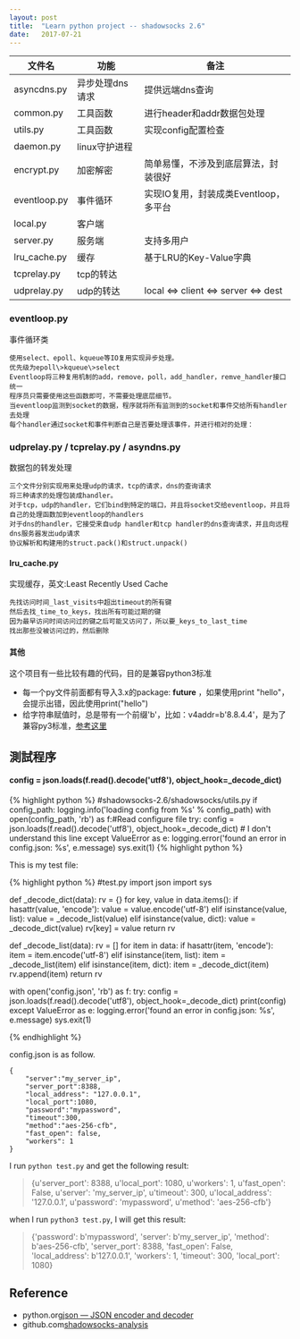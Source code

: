 ```yaml
---
layout: post
title:  "Learn python project -- shadowsocks 2.6"
date:   2017-07-21
---
```



|文件名|功能|备注|
|-----|---|----|
|asyncdns.py|异步处理dns请求|提供远端dns查询|
|common.py|工具函数|进行header和addr数据包处理|
|utils.py|工具函数|实现config配置检查|
|daemon.py|linux守护进程||
|encrypt.py|加密解密|简单易懂，不涉及到底层算法，封装很好|
|eventloop.py|事件循环|实现IO复用，封装成类Eventloop，多平台|
|local.py|客户端||
|server.py|服务端|支持多用户|
|lru_cache.py|缓存|基于LRU的Key-Value字典|
|tcprelay.py|tcp的转达||
|udprelay.py|udp的转达|local <=> client <=> server <=> dest|


### eventloop.py

事件循环类

    使用select、epoll、kqueue等IO复用实现异步处理。
    优先级为epoll\>kqueue\>select
    Eventloop将三种复用机制的add，remove，poll，add_handler，remve_handler接口统一
    程序员只需要使用这些函数即可，不需要处理底层细节。
    当eventloop监测到socket的数据，程序就将所有监测到的socket和事件交给所有handler去处理
    每个handler通过socket和事件判断自己是否要处理该事件，并进行相对的处理：

### udprelay.py / tcprelay.py / asyndns.py

数据包的转发处理

    三个文件分别实现用来处理udp的请求，tcp的请求，dns的查询请求
    将三种请求的处理包装成handler。
    对于tcp，udp的handler，它们bind到特定的端口，并且将socket交给eventloop，并且将自己的处理函数加到eventloop的handlers
    对于dns的handler，它接受来自udp handler和tcp handler的dns查询请求，并且向远程dns服务器发出udp请求
    协议解析和构建用的struct.pack()和struct.unpack()

#### lru_cache.py

实现缓存，英文:Least Recently Used Cache

    先找访问时间_last_visits中超出timeout的所有键
    然后去找_time_to_keys，找出所有可能过期的键
    因为最早访问时间访问过的键之后可能又访问了，所以要_keys_to_last_time
    找出那些没被访问过的，然后删除
    
#### 其他

这个项目有一些比较有趣的代码，目的是兼容python3标准
- 每一个py文件前面都有导入3.x的package:  __future__  ，如果使用print "hello"，会提示出错，因此使用print("hello")
- 给字符串赋值时，总是带有一个前缀'b'，比如：v4addr=b'8.8.4.4'，是为了兼容py3标准，[参考这里](http://stackoverflow.com/questions/6269765/what-does-the-b-character-do-in-front-of-a-string-literal)


## 測試程序


#### config = json.loads(f.read().decode('utf8'), object_hook=_decode_dict)

{% highlight python %}
#shadowsocks-2.6/shadowsocks/utils.py
       if config_path:
            logging.info('loading config from %s' % config_path)
            with open(config_path, 'rb') as f:#Read configure file
                try:
                    config = json.loads(f.read().decode('utf8'),
                                        object_hook=_decode_dict)	# I don't understand this line
                except ValueError as e:
                    logging.error('found an error in config.json: %s',
                                  e.message)
                    sys.exit(1)
{% highlight python %}


This is my test file:


{% highlight python %}
#test.py
import json
import sys

def _decode_dict(data):
    rv = {}
    for key, value in data.items():
        if hasattr(value, 'encode'):
            value = value.encode('utf-8')
        elif isinstance(value, list):
            value = _decode_list(value)
        elif isinstance(value, dict):
            value = _decode_dict(value)
        rv[key] = value
    return rv

def _decode_list(data):
    rv = []
    for item in data:
        if hasattr(item, 'encode'):
            item = item.encode('utf-8')
        elif isinstance(item, list):
            item = _decode_list(item)
        elif isinstance(item, dict):
            item = _decode_dict(item)
        rv.append(item)
    return rv

with open('config.json', 'rb') as f:
    try:
        config = json.loads(f.read().decode('utf8'), object_hook=_decode_dict)
        print(config)
    except ValueError as e:
        logging.error('found an error in config.json: %s', e.message)
        sys.exit(1)

{% endhighlight %}

config.json is as follow.

```
{
    "server":"my_server_ip",
    "server_port":8388,
    "local_address": "127.0.0.1",
    "local_port":1080,
    "password":"mypassword",
    "timeout":300,
    "method":"aes-256-cfb",
    "fast_open": false,
    "workers": 1
}
```

I run `python test.py` and get the following result:

>{u'server_port': 8388, u'local_port': 1080, u'workers': 1, u'fast_open': False, u'server': 'my_server_ip', u'timeout': 300, u'local_address': '127.0.0.1', u'password': 'mypassword', u'method': 'aes-256-cfb'}

when I run `python3 test.py`, I will get this result:

>{'password': b'mypassword', 'server': b'my_server_ip', 'method': b'aes-256-cfb', 'server_port': 8388, 'fast_open': False, 'local_address': b'127.0.0.1', 'workers': 1, 'timeout': 300, 'local_port': 1080}












## Reference

 - python.org[json — JSON encoder and decoder](https://docs.python.org/2/library/json.html)
 - github.com[shadowsocks-analysis](https://github.com/lixingcong/shadowsocks-analysis)

